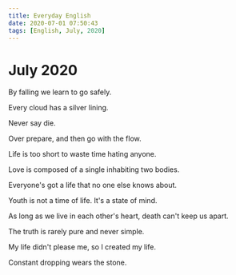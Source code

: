 ```yaml
---
title: Everyday English
date: 2020-07-01 07:50:43
tags: [English, July, 2020]
---
```



# July 2020

By falling we learn to go safely.

Every cloud has a silver lining.

Never say die.

Over prepare, and then go with the flow.

Life is too short to waste time hating anyone.

Love is composed of a single inhabiting two bodies.

Everyone's got a life that no one else knows about.

Youth is not a time of life. It's a state of mind.

As long as we live in each other's heart, death can't keep us apart.

The truth is rarely pure and never simple.

My life didn't please me, so I created my life.

Constant dropping wears the stone.